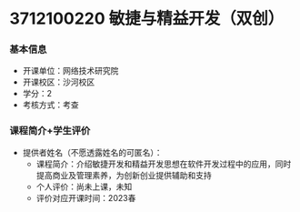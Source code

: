 # 3712100220 敏捷与精益开发（双创）
### 基本信息
- 开课单位：网络技术研究院
- 开课校区：沙河校区
- 学分：2
- 考核方式：考查
### 课程简介+学生评价
- 提供者姓名（不愿透露姓名的可匿名）：
  - 课程简介：介绍敏捷开发和精益开发思想在软件开发过程中的应用，同时提高商业及管理素养，为创新创业提供辅助和支持
  - 个人评价：尚未上课，未知
  - 评价对应开课时间：2023春